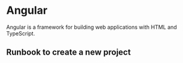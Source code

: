 # Angular

Angular is a framework for building web applications with HTML and TypeScript.

## Runbook to create a new project

